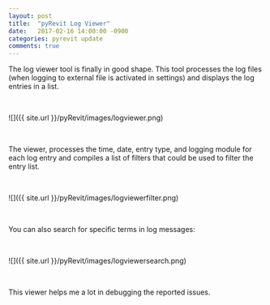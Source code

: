 ```yaml
---
layout: post
title:  "pyRevit Log Viewer"
date:   2017-02-16 14:00:00 -0900
categories: pyrevit update
comments: true
---
```


The log viewer tool is finally in good shape. This tool processes the log files (when logging to external file is activated in settings) and displays the log entries in a list.

&nbsp;

![]({{ site.url }}/pyRevit/images/logviewer.png)

&nbsp;

The viewer, processes the time, date, entry type, and logging module for each log entry and compiles a list of filters that could be used to filter the entry list.

&nbsp;

![]({{ site.url }}/pyRevit/images/logviewerfilter.png)

&nbsp;


You can also search for specific terms in log messages:

&nbsp;

![]({{ site.url }}/pyRevit/images/logviewersearch.png)

&nbsp;

This viewer helps me a lot in debugging the reported issues.